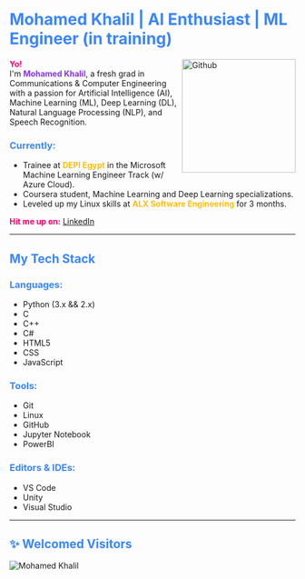 # <span style="color:#3A86FF;"> Mohamed Khalil | AI Enthusiast | ML Engineer (in training) </span>

<img width="200" align="right" alt="Github" src="https://user-images.githubusercontent.com/48678280/88862734-4903af80-d201-11ea-968b-9c939d88a37c.gif" />

<span style="color:#FF006E;"><strong>Yo!</strong></span>   
I'm <span style="color:#8338EC;"><strong>Mohamed Khalil</strong></span>, a fresh grad in Communications & Computer Engineering with a passion for Artificial Intelligence (AI), Machine Learning (ML), Deep Learning (DL), Natural Language Processing (NLP), and Speech Recognition. ️

### <span style="color:#3A86FF;"><strong>Currently:</strong></span>

* Trainee at <span style="color:#FFBE0B;"><strong>DEPI Egypt</strong></span> in the Microsoft Machine Learning Engineer Track (w/ Azure Cloud).
* Coursera student, Machine Learning and Deep Learning specializations.
* Leveled up my Linux skills at <span style="color:#FFBE0B;"><strong>ALX Software Engineering</strong></span> for 3 months.

<span style="color:#FF006E;"><strong>Hit me up on:</strong></span> [LinkedIn](https://www.linkedin.com/in/muhammed-el-sayed-8a781b1a2)

---

## <span style="color:#3A86FF;"><strong>My Tech Stack</strong></span>

### <span style="color:#3A86FF;"><strong>Languages:</strong></span>

* Python (3.x && 2.x)
* C
* C++
* C#
* HTML5
* CSS
* JavaScript

### <span style="color:#3A86FF;"><strong>Tools:</strong></span>

* Git
* Linux
* GitHub
* Jupyter Notebook
* PowerBI

### <span style="color:#3A86FF;"><strong>Editors & IDEs:</strong></span>

* VS Code
* Unity
* Visual Studio

---

## <span style="color:#3A86FF;"><strong>✨ Welcomed Visitors</strong></span>

<p align="left">
  <img src="https://komarev.com/ghpvc/?username=MuhammedELSayedBrq&color=00bfff" alt="Mohamed Khalil" />
</p>
